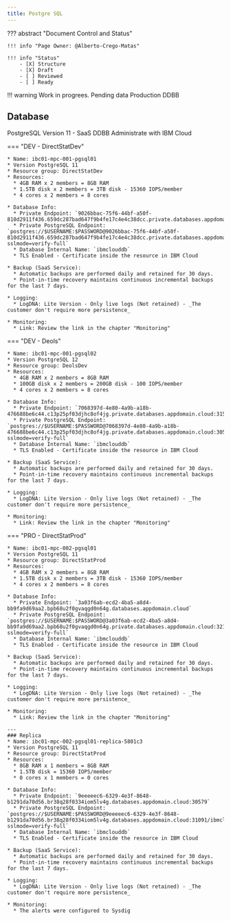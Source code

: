 ```yaml
---
title: Postgre SQL
---
```


??? abstract "Document Control and Status"

    !!! info "Page Owner: @Alberto-Crego-Matas"

    !!! info "Status"
        - [X] Structure
        - [X] Draft
        - [ ] Reviewed
        - [ ] Ready

!!! warning
    Work in progrees. Pending data Production DDBB

## Database

PostgreSQL Version 11 - SaaS DDBB Administrate with IBM Cloud

=== "DEV - DirectStatDev"

    * Name: ibc01-mpc-001-pgsql01
    * Version PostgreSQL 11
    * Resource group: DirectStatDev
    * Resources:
      * 4GB RAM x 2 members = 8GB RAM
      * 1.5TB disk x 2 members = 3TB disk - 15360 IOPS/member
      * 4 cores x 2 members = 8 cores

    * Database Info:
      * Private Endpoint: `9026bbac-75f6-44bf-a50f-810d2911f436.659dc287bad647f9b4fe17c4e4c38dcc.private.databases.appdomain.cloud:31573`
      * Private PostgreSQL Endpoint: `postgres://$USERNAME:$PASSWORD@9026bbac-75f6-44bf-a50f-810d2911f436.659dc287bad647f9b4fe17c4e4c38dcc.private.databases.appdomain.cloud:31573/ibmclouddb?sslmode=verify-full`
      * Database Internal Name: `ibmclouddb`
      * TLS Enabled - Certificate inside the resource in IBM Cloud

    * Backup (SaaS Service):
      * Automatic backups are performed daily and retained for 30 days.
      * Point-in-time recovery maintains continuous incremental backups for the last 7 days.

    * Logging:
      * LogDNA: Lite Version - Only live logs (Not retained) - _The customer don't require more persistence_

    * Monitoring:
      * Link: Review the link in the chapter "Monitoring"

=== "DEV - Deols"

    * Name: ibc01-mpc-001-pgsql02
    * Version PostgreSQL 12
    * Resource group: DeolsDev
    * Resources:
      * 4GB RAM x 2 members = 8GB RAM
      * 100GB disk x 2 members = 200GB disk - 100 IOPS/member
      * 4 cores x 2 members = 8 cores

    * Database Info:
      * Private Endpoint: `7068397d-4e80-4a9b-a18b-476688be6c44.c13p25pf03djhc8of4jg.private.databases.appdomain.cloud:31573`
      * Private PostgreSQL Endpoint: `postgres://$USERNAME:$PASSWORD@7068397d-4e80-4a9b-a18b-476688be6c44.c13p25pf03djhc8of4jg.private.databases.appdomain.cloud:30579/ibmclouddb?sslmode=verify-full`
      * Database Internal Name: `ibmclouddb`
      * TLS Enabled - Certificate inside the resource in IBM Cloud

    * Backup (SaaS Service):
      * Automatic backups are performed daily and retained for 30 days.
      * Point-in-time recovery maintains continuous incremental backups for the last 7 days.

    * Logging:
      * LogDNA: Lite Version - Only live logs (Not retained) - _The customer don't require more persistence_

    * Monitoring:
      * Link: Review the link in the chapter "Monitoring"

=== "PRO - DirectStatProd"

    * Name: ibc01-mpc-002-pgsql01
    * Version PostgreSQL 11
    * Resource group: DirectStatProd
    * Resources:
      * 4GB RAM x 2 members = 8GB RAM
      * 1.5TB disk x 2 members = 3TB disk - 15360 IOPS/member
      * 4 cores x 2 members = 8 cores

    * Database Info:
      * Private Endpoint: `3a03f6ab-ecd2-4ba5-a8d4-bb9fa9d69aa2.bpb68u2f0gvaqgd0n64g.databases.appdomain.cloud`
      * Private PostgreSQL Endpoint: `postgres://$USERNAME:$PASSWORD@3a03f6ab-ecd2-4ba5-a8d4-bb9fa9d69aa2.bpb68u2f0gvaqgd0n64g.private.databases.appdomain.cloud:32185/ibmclouddb?sslmode=verify-full`
      * Database Internal Name: `ibmclouddb`
      * TLS Enabled - Certificate inside the resource in IBM Cloud

    * Backup (SaaS Service):
      * Automatic backups are performed daily and retained for 30 days.
      * Point-in-time recovery maintains continuous incremental backups for the last 7 days.

    * Logging:
      * LogDNA: Lite Version - Only live logs (Not retained) - _The customer don't require more persistence_

    * Monitoring:
      * Link: Review the link in the chapter "Monitoring"

    ---
    ### Replica
    * Name: ibc01-mpc-002-pgsql01-replica-5801c3
    * Version PostgreSQL 11
    * Resource group: DirectStatProd
    * Resources:
      * 8GB RAM x 1 members = 8GB RAM
      * 1.5TB disk = 15360 IOPS/member
      * 0 cores x 1 members = 0 cores

    * Database Info:
      * Private Endpoint: `9eeeeec6-6329-4e3f-8648-b1291da70d56.br38q28f0334iom5lv4g.databases.appdomain.cloud:30579`
      * Private PostgreSQL Endpoint: `postgres://$USERNAME:$PASSWORD@9eeeeec6-6329-4e3f-8648-b1291da70d56.br38q28f0334iom5lv4g.databases.appdomain.cloud:31091/ibmclouddb?sslmode=verify-full`
      * Database Internal Name: `ibmclouddb`
      * TLS Enabled - Certificate inside the resource in IBM Cloud

    * Backup (SaaS Service):
      * Automatic backups are performed daily and retained for 30 days.
      * Point-in-time recovery maintains continuous incremental backups for the last 7 days.

    * Logging:
      * LogDNA: Lite Version - Only live logs (Not retained) - _The customer don't require more persistence_

    * Monitoring:
      * The alerts were configured to Sysdig
